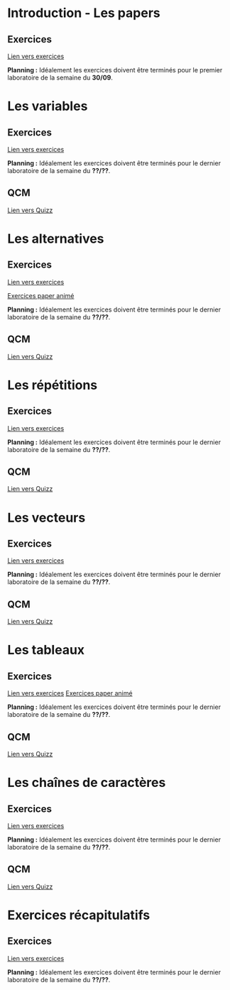 # Introduction - Les papers
## Exercices
[Lien vers exercices](https://tech.io/playgrounds/49038/exercices-paper/paper)

**Planning :** Idéalement les exercices doivent être terminés pour le premier laboratoire de la semaine du **30/09**.

# Les variables
## Exercices
[Lien vers exercices](https://tech.io/playgrounds/51044/les-variables/exercice-1)

**Planning :** Idéalement les exercices doivent être terminés pour le dernier laboratoire de la semaine du **??/??**.

## QCM
[Lien vers Quizz]()


# Les alternatives
## Exercices
[Lien vers exercices](https://tech.io/playgrounds/51045/les-alternatives/exercice-1)

[Exercices paper animé](https://tech.io/playgrounds/51349/exercices-papers-animes---la-fourmi-de-langton---enonces)

**Planning :** Idéalement les exercices doivent être terminés pour le dernier laboratoire de la semaine du **??/??**.

## QCM
[Lien vers Quizz]()


# Les répétitions
## Exercices
[Lien vers exercices](https://tech.io/playgrounds/51047/les-repetitions/introduction)

**Planning :** Idéalement les exercices doivent être terminés pour le dernier laboratoire de la semaine du **??/??**.

## QCM
[Lien vers Quizz]()


# Les vecteurs
## Exercices
[Lien vers exercices]()

**Planning :** Idéalement les exercices doivent être terminés pour le dernier laboratoire de la semaine du **??/??**.

## QCM
[Lien vers Quizz]()


# Les tableaux
## Exercices
[Lien vers exercices]()
[Exercices paper animé](https://tech.io/playgrounds/51349/exercices-papers-animes---la-fourmi-de-langton---enonces)

**Planning :** Idéalement les exercices doivent être terminés pour le dernier laboratoire de la semaine du **??/??**.

## QCM
[Lien vers Quizz]()


# Les chaînes de caractères
## Exercices
[Lien vers exercices]()

**Planning :** Idéalement les exercices doivent être terminés pour le dernier laboratoire de la semaine du **??/??**.

## QCM
[Lien vers Quizz]()

# Exercices récapitulatifs
## Exercices
[Lien vers exercices]()

**Planning :** Idéalement les exercices doivent être terminés pour le dernier laboratoire de la semaine du **??/??**.

